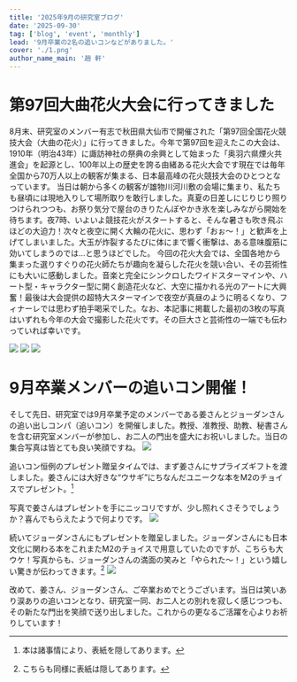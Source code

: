 ```yaml
---
title: '2025年9月の研究室ブログ'
date: '2025-09-30'
tag: ['blog', 'event', 'monthly']
lead: '9月卒業の2名の追いコンなどがありました。'
cover: './1.png'
author_name_main: '趙 軒'
---
```


# 第97回大曲花火大会に行ってきました

8月末、研究室のメンバー有志で秋田県大仙市で開催された「第97回全国花火競技大会（大曲の花火）」に行ってきました。今年で第97回を迎えたこの大会は、1910年（明治43年）に諏訪神社の祭典の余興として始まった「奥羽六県煙火共進会」を起源とし、100年以上の歴史を誇る由緒ある花火大会です現在では毎年全国から70万人以上の観客が集まる、日本最高峰の花火競技大会のひとつとなっています。
当日は朝から多くの観客が雄物川河川敷の会場に集まり、私たちも昼頃には現地入りして場所取りを敢行しました。真夏の日差しにじりじり照りつけられつつも、お祭り気分で屋台のきりたんぽやかき氷を楽しみながら開始を待ちます。夜7時、いよいよ競技花火がスタートすると、そんな暑さも吹き飛ぶほどの大迫力！次々と夜空に開く大輪の花火に、思わず「おぉ～！」と歓声を上げてしまいました。大玉が炸裂するたびに体にまで響く衝撃は、ある意味腹筋に効いてしまうのでは…と思うほどでした。
今回の花火大会では、全国各地から集まった選りすぐりの花火師たちが趣向を凝らした花火を競い合い、その芸術性にも大いに感動しました。音楽と完全にシンクロしたワイドスターマインや、ハート型・キャラクター型に開く創造花火など、大空に描かれる光のアートに大興奮！最後は大会提供の超特大スターマインで夜空が真昼のように明るくなり、フィナーレでは思わず拍手喝采でした。なお、本記事に掲載した最初の3枚の写真はいずれも今年の大会で撮影した花火です。その巨大さと芸術性の一端でも伝わっていれば幸いです。

![](./1.png)
![](./2.jpg)
![](./3.jpg)

# 9月卒業メンバーの追いコン開催！

そして先日、研究室では9月卒業予定のメンバーである姜さんとジョーダンさんの追い出しコンパ（追いコン）を開催しました。教授、准教授、助教、秘書さんを含む研究室メンバーが参加し、お二人の門出を盛大にお祝いしました。当日の集合写真は皆とても良い笑顔ですね。
![](./4.jpg)

追いコン恒例のプレゼント贈呈タイムでは、まず姜さんにサプライズギフトを渡しました。姜さんには大好きな“ウサギ”にちなんだユニークな本をM2のチョイスでプレゼント。[^1]
[^1]:本は諸事情により、表紙を隠してあります。

写真で姜さんはプレゼントを手にニッコリですが、少し照れくさそうでしょうか？喜んでもらえたようで何よりです。
![](./5.png)

続いてジョーダンさんにもプレゼントを贈呈しました。ジョーダンさんにも日本文化に関わる本をこれまたM2のチョイスで用意していたのですが、こちらも大ウケ！写真からも、ジョーダンさんの満面の笑みと「やられた～！」という嬉しい驚きが伝わってきます。[^2]
![](./6.png)
[^2]:こちらも同様に表紙は隠してあります。

改めて、姜さん、ジョーダンさん、ご卒業おめでとうございます。当日は笑いあり涙ありの追いコンとなり、研究室一同、お二人との別れを寂しく感じつつも、その新たな門出を笑顔で送り出しました。これからの更なるご活躍を心よりお祈りしています！
